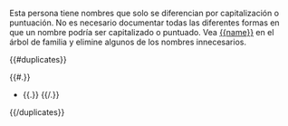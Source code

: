 Esta persona tiene nombres que solo se diferencian por capitalización o puntuación.
No es necesario documentar todas las diferentes formas en que un nombre podría ser capitalizado o puntuado.
Vea [{{name}}](https://familysearch.org/tree/person/{{pid}}/details) en el árbol de familia y elimine algunos de los nombres innecesarios.

{{#duplicates}} 

{{#.}}
* {{.}}
{{/.}} 

{{/duplicates}}